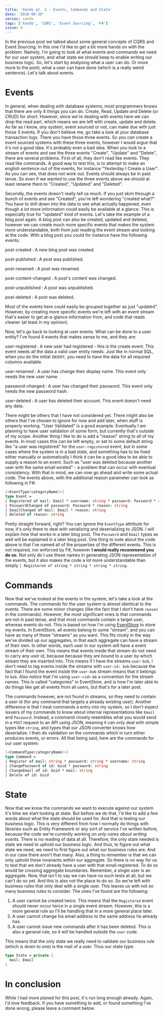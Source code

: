 ```yaml
---
title: 'Xando pt. 2 - Events, Commands and State'
date: '2016-09-20'
series: xando
tags: ['Xando', 'CQRS', 'Event Sourcing', 'F#']
issue: 9
---
```


In the previous post we talked about some general concepts of CQRS and Event Sourcing. In this one I'd like to get a bit more hands on with the problem. Namely, I'm going to look at what events and commands we need for our user system, and what state we should keep to enable writing our business logic. So, let's start by analysing what a user can do. Or more more to the point, what a user can have done (which is a really weird sentence). Let's talk about events.

# Events

In general, when dealing with database systems, most programmers knows that there are only 4 things you can do. Create, Read, Update and Delete (or CRUD) for short. However, since we're dealing with events here we can drop the read part, which means we are left with create, update and delete. As far as I know, _any_ system, event sourced or not, can make due with just those 3 events. If you don't believe me, go take a look at your database transaction logs. There you have those three events. So you _can_ create a event sourced systems with these three events, however I would argue that it's not a good idea. It's probably even a bad idea. When you look to a stream of events and see the three events "Create", "Update" and "Delete", there are several problems. First of all, they don't read like events. They read like commands. A good way to test this, is to attempt to make an english sentence out of the events, for instance "Yesterday I Create a User". As you can see, that does not work out. Events should always be in past tense. So even if we wanted to use the three events above we should at least rename them to "Created", "Updated" and "Deleted".

Secondly, the events doesn't really tell us much. If you just skim through a bunch of events and see "Created", you're left wondering "created what?". You have to drill down into the data to see what actually happened, even though a lot more information could easily be available at a glance. This is especially true for "updated" kind of events. Let's take the example of a blog post again. A blog post can also be created, updated and deleted, however we can create much more specific events that makes the system more understandable, both from just reading the event stream and looking at the code. With a blog post you could for instance have the following events:

post-created
: A new blog post was created.

post-published
: A post was published.

post-renamed
: A post was renamed.

post-content-changed
: A post's content was changed.

post-unpublished
: A post was unpublished.

post-deleted
: A post was deleted.

Most of the events here could easily be grouped together as just "updated". However, by creating more specific events we're left with an event stream that's easier to get at-a-glance information from, and code that reads cleaner (at least in my opinion).

Now, let's go back to looking at user events. What can be done to a user entity? I've found 4 events that makes sense to me, and they are:

user-registered
: A new user had registered - this is the create event. This event needs all the data a valid user entity needs. Just like in normal SQL, when you do the initial `INSERT`, you need to have the data for all required columns available.

user-renamed
: A user has change their display name. This event only needs the new user name.

password-changed
: A user has changed their password. This event only needs the new password hash.

user-deleted
: A user has deleted their account. This event doesn't need any data.

There might be others that I have not considered yet. There might also be others that I've chosen to ignore for now and add later, when stuff is properly working. "User Validated" is a good example. Eventually I am planning to have user validation of some form, but currently that's outside of my scope. Another thing I like to do is add a "reason" string to all of my events. In most cases this can be left empty, or set to some default string like "a user was registered" for the `user-registered` event, but in some cases where the system is in a bad state, and something has to be fixed either manually or automatically I think it can be a good idea to be able to supply a reason to an event. Such as "user was deleted because another user with the same email existed" - a problem that can occur with eventual consistency. With that in mind, we can now go ahead and write some actual code. The events above, with the additional reason parameter can look as following in F#:

```fsharp
[<EventType(categoryName)>]
type Event =
| Registered of mail: Email * username: string * password: Password * reason: string
| PasswordChanged of password: Password * reason: string
| EmailChanged of mail: Email * reason: string
| Deleted of reason: string
```

Pretty straight forward, right? You can ignore the `EventType` attribute for now, it's only there to deal with serializing and deserializing to JSON. I will explain how that works in a later blog post. The `Password` and `Email` types as well will be explained in a later blog post. One thing to note about the code above is that I've named all of the properties of the different events. This is not required, nor enforced by F#, however **I would really recommend you do so**. Not only do I use these names in generating JSON representation of the events, but it also makes the code a lot more understandable than simply `| Registered of string * string * string * string`.

# Commands

Now that we've looked at the events in the system, let's take a look at the commands. The commands for the user system is almost identical to the events. There are some minor changes (like the fact that I don't have `reason` in the commands). However, the most significant ones is that commands are not in past tense, and that most commands contain a target user, whereas events do not. This is based on how I'm using [EventStore][eventstore] to store my events. In EventStore, all events belong to some "stream", and you can have as many of these "streams" as you want. This fits nicely in the way we've divided up our aggregates, in that each aggregate can have a stream of their own. In other words, each user in our system will have a event stream of their own. This means that events inside that stream do not need to carry any user id, because because they are bound to a user by which stream they are inserted into. This means if I have the streams `user-bob`, I don't need to tag events inside the streams with `user-id: bob` because the fact that I found the event inside the `user-bob` stream means that it belongs to `bob`. Also notice that I'm using `user-<id>` as a convention for the stream names. This is called "categories" in EventStore, and is how I'm later able to do things like get all events from all users, but that's for a later post.

The commands however, are not found in streams, so they need to contain a user id (for any command that targets a already existing user). Another difference is that I treat commands a entry into my system, so I don't expect issuers of my commands to know about internal representations like `Email` and `Password`. Instead, a command closely resembles what you would send in a `POST` request to an API using JSON, meaning it can only deal with simple types like `string`, and types that our JSON converter knows how deserialize. I then do validation on the commands which in turn either produces events, or errors. All that being said, here are the commands for our user system:

```fsharp
[<CommandType(categoryName)>]
type Command =
| Register of mail: string * password: string * username: string
| ChangePassword of id: Guid * password: string
| ChangeEmail of id: Guid * mail: string
| Delete of id: Guid
```

# State

Now that we know the commands we want to execute against our system it's time we start looking at state. But before we do that, I'd like to add a few words about what the state should be used for. And that is testing our business logic. This is very different from how I normally do things with libraries such as Entity Framework or any sort of service I've written before, because the code we're currently working on _only cares about writing events_. There is no reading of data at all. Therefore, the only state needed is state we need to uphold our business logic. And thus, to figure out what state we need, we need to first figure out what our business rules are. And in our case there aren't that many. Also, a thing to remember is that we can only uphold these invariants _within_ our aggregate. So there is no way for us to test that we don't already have a user with that email registered. To do so would be crossing aggregate boundaries. Remember, a single user is an aggregate. Now, that isn't to say we can have no such tests at all, but we can't do so yet. And this is also not the place to do so. So we're left with business rules that only deal with a single user. This leaves us with not so many business rules to consider. The ones I've found are the following:

1. A user cannot be created twice. This means that the `Registered` event should never occur twice in a single event stream. However, this is a more general rule so I'll be handling that in a more general place later.
2. A user cannot change his email address to the same address he already has.
3. A user cannot issue new commands after it has been deleted. This is also a general rule, so it will be handled outside the `user` code.

This means that the only state we really need to validate our business rule (which is down to one) is the mail of a user. Thus our state type:

```fsharp
type State = private {
  mail: Email
}
```

# In conclusion

While I had more planed for this post, it's run long enough already. Again, I'd love feedback. If you have something to add, or found something I've done wrong, please leave a comment below.

[eventstore]: https://geteventstore.com
